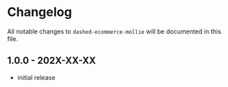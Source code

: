 # Changelog

All notable changes to `dashed-ecommerce-mollie` will be documented in this file.

## 1.0.0 - 202X-XX-XX

- initial release
